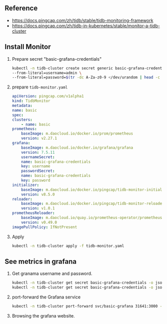 ## Reference
- https://docs.pingcap.com/zh/tidb/stable/tidb-monitoring-framework
- https://docs.pingcap.com/zh/tidb-in-kubernetes/stable/monitor-a-tidb-cluster


## Install Monitor
1. Prepare secret "basic-grafana-credentials"
    ```bash
    kubectl -n tidb-cluster create secret generic basic-grafana-credentials \
    --from-literal=username=admin \
    --from-literal=password=$(tr -dc A-Za-z0-9 </dev/urandom | head -c 16)
    ```
2. prepare `tidb-monitor.yaml`
    ```yml
    apiVersion: pingcap.com/v1alpha1
    kind: TidbMonitor
    metadata:
    name: basic
    spec:
    clusters:
        - name: basic
    prometheus:
        baseImage: m.daocloud.io/docker.io/prom/prometheus
        version: v2.27.1
    grafana:
        baseImage: m.daocloud.io/docker.io/grafana/grafana
        version: 7.5.11
        usernameSecret:
        name: basic-grafana-credentials
        key: username
        passwordSecret:
        name: basic-grafana-credentials
        key: password
    initializer:
        baseImage: m.daocloud.io/docker.io/pingcap/tidb-monitor-initializer
        version: v8.5.0
    reloader:
        baseImage: m.daocloud.io/docker.io/pingcap/tidb-monitor-reloader
        version: v1.0.1
    prometheusReloader:
        baseImage: m.daocloud.io/quay.io/prometheus-operator/prometheus-config-reloader
        version: v0.49.0
    imagePullPolicy: IfNotPresent
    ```
3. Apply
    ```bash
    kubectl -n tidb-cluster apply -f tidb-monitor.yaml
    ```

## See metrics in grafana
1. Get granama username and password.
    ```bash
    kubectl -n tidb-cluster get secret basic-grafana-credentials -o jsonpath="{.data.username}" | base64 -d && echo
    kubectl -n tidb-cluster get secret basic-grafana-credentials -o jsonpath="{.data.password}" | base64 -d && echo
    ```
2. port-forward the Grafana service
    ```bash
    kubectl -n tidb-cluster port-forward svc/basic-grafana 31641:3000 --address 0.0.0.0
    ```
3. Browsing the grafana website.
